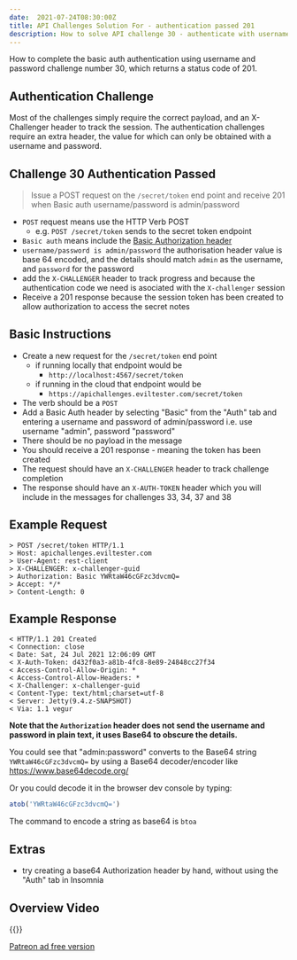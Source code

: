```yaml
---
date:  2021-07-24T08:30:00Z
title: API Challenges Solution For - authentication passed 201
description: How to solve API challenge 30 - authenticate with username and password for basic auth.
---
```


How to complete the basic auth authentication using username and password challenge number 30, which returns a status code of 201.

## 	Authentication Challenge

Most of the challenges simply require the correct payload, and an X-Challenger header to track the session. The authentication challenges require an extra header, the value for which can only be obtained with a username and password.

## Challenge 30 Authentication Passed

> Issue a POST request on the `/secret/token` end point and receive 201 when Basic auth username/password is admin/password

- `POST` request means use the HTTP Verb POST
    - e.g. `POST /secret/token` sends to the secret token endpoint
- `Basic auth` means include the [Basic Authorization header](https://developer.mozilla.org/en-US/docs/Web/HTTP/Authentication)
- `username/password is admin/password` the authorisation header value is base 64 encoded, and the details should  match `admin` as the username, and `password` for the password
- add the `X-CHALLENGER` header to track progress and because the authentication code we need is asociated with the `X-challenger` session
- Receive a 201 response because the session token has been created to allow authorization to access the secret notes


## Basic Instructions

- Create a new request for the `/secret/token` end point
    - if running locally that endpoint would be
        - `http://localhost:4567/secret/token`
    - if running in the cloud that endpoint would be
        - `https://apichallenges.eviltester.com/secret/token`
- The verb should be a `POST`
- Add a Basic Auth header by selecting "Basic" from the "Auth" tab and entering a username and password of admin/password i.e. use username "admin", password "password"
- There should be no payload in the message
- You should receive a 201 response - meaning the token has been created
- The request should have an `X-CHALLENGER` header to track challenge completion
- The response should have an `X-AUTH-TOKEN` header which you will include in the messages for challenges 33, 34, 37 and 38

## Example Request

~~~~~~~~
> POST /secret/token HTTP/1.1
> Host: apichallenges.eviltester.com
> User-Agent: rest-client
> X-CHALLENGER: x-challenger-guid
> Authorization: Basic YWRtaW46cGFzc3dvcmQ=
> Accept: */*
> Content-Length: 0
~~~~~~~~

## Example Response

~~~~~~~~
< HTTP/1.1 201 Created
< Connection: close
< Date: Sat, 24 Jul 2021 12:06:09 GMT
< X-Auth-Token: d432f0a3-a81b-4fc8-8e89-24848cc27f34
< Access-Control-Allow-Origin: *
< Access-Control-Allow-Headers: *
< X-Challenger: x-challenger-guid
< Content-Type: text/html;charset=utf-8
< Server: Jetty(9.4.z-SNAPSHOT)
< Via: 1.1 vegur
~~~~~~~~

**Note that the `Authorization` header does not send the username and password in plain text, it uses Base64 to obscure the details.**

You could see that "admin:password" converts to the Base64 string `YWRtaW46cGFzc3dvcmQ=` by using a Base64 decoder/encoder like https://www.base64decode.org/

Or you could decode it in the browser dev console by typing:

```javascript
atob('YWRtaW46cGFzc3dvcmQ=')
```

The command to encode a string as base64 is `btoa`

## Extras

- try creating a base64 Authorization header by hand, without using the "Auth" tab in Insomnia


## Overview Video

{{<youtube-embed key="J2GQiuEfHkI">}}

[Patreon ad free version](https://www.patreon.com/posts/54058810)




